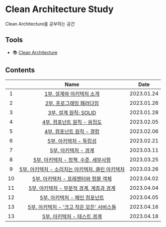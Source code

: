 # Clean Architecture Study

Clean Architecture를 공부하는 공간

## Tools

- 📚 [Clean Architecture](https://ebook.insightbook.co.kr/book/69)

## Contents

|       | Name | Date |
| :---: | :---: | :---: |
| 1 | [1부. 설계와 아키텍처 소개](https://github.com/cskime/clean-architecture-study/blob/main/01-architecture-overview.md) | 2023.01.24 |
| 2 | [2부. 프로그래밍 패러다임](https://github.com/cskime/clean-architecture-study/blob/main/02-paradigm-overview.md) | 2023.01.26 |
| 3 | [3부. 설계 원칙: SOLID](https://github.com/cskime/clean-architecture-study/blob/main/03-SOLID.md) | 2023.01.28 |
| 4 | [4부. 컴포넌트 원칙 - 응집도](https://github.com/cskime/clean-architecture-study/blob/main/04-component-principle-cohesion.md) | 2023.02.05 |
| 5 | [4부. 컴포넌트 원칙 - 결합](https://github.com/cskime/clean-architecture-study/blob/main/04-component-principle-combine.md) | 2023.02.06 |
| 6 | [5부. 아키텍처 - 독립성](https://github.com/cskime/clean-architecture-study/blob/main/05-architecture-independency.md) | 2023.02.21 |
| 7 | [5부. 아키텍처 - 경계](https://github.com/cskime/clean-architecture-study/blob/main/05-architecture-boundary.md) | 2023.03.11 |
| 8 | [5부. 아키텍처 - 정책, 수준, 세부사항](https://github.com/cskime/clean-architecture-study/blob/main/05-architecture-policy-level-business-rule.md) | 2023.03.25 |
| 9 | [5부. 아키텍처 - 소리치는 아키텍처, 클린 아키텍처](https://github.com/cskime/clean-architecture-study/blob/main/05-architecture-clean-architecture.md) | 2023.03.26 |
| 10 | [5부. 아키텍처 - 프레젠터와 험블 객체](https://github.com/cskime/clean-architecture-study/blob/main/05-architecture-humble.md) | 2023.04.02 |
| 11 | [5부. 아키텍처 - 부분적 경계, 계층과 경계](https://github.com/cskime/clean-architecture-study/blob/main/05-architecture-level-boundary.md) | 2023.04.04 |
| 12 | [5부. 아키텍처 - 메인 컴포넌트](https://github.com/cskime/clean-architecture-study/blob/main/05-architecture-main-component.md) | 2023.04.05 |
| 13 | [5부. 아키텍처 - '크고 작은 모든' 서비스들](https://github.com/cskime/clean-architecture-study/blob/main/05-architecture-service.md) | 2023.04.16 |
| 13 | [5부. 아키텍처 - 테스트 경계](https://github.com/cskime/clean-architecture-study/blob/main/05-architecture-test-boundary.md) | 2023.04.18 |